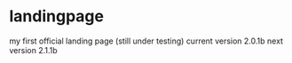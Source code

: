 # landingpage
my first official landing page (still under testing)
current version 2.0.1b
next version 2.1.1b
